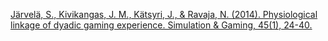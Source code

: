 
[Järvelä, S., Kivikangas, J. M., Kätsyri, J., & Ravaja, N. (2014). Physiological linkage of dyadic gaming experience. Simulation & Gaming, 45(1), 24-40.](https://journals.sagepub.com/doi/pdf/10.1177/1046878113513080?casa_token=pMF3RMqdWVAAAAAA:PHt7uP0fu4rw9Mri4m7AEssSfasLPezdlXIvKSRvFB8o_HI0rgSDHUJFLYAm3ubeeBC564K4Aj7O)